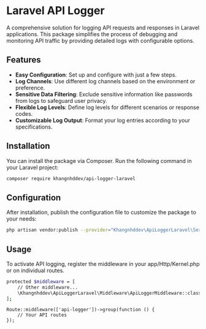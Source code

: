 # Laravel API Logger

A comprehensive solution for logging API requests and responses in Laravel applications. This package simplifies the process of debugging and monitoring API traffic by providing detailed logs with configurable options.

## Features

- **Easy Configuration**: Set up and configure with just a few steps.
- **Log Channels**: Use different log channels based on the environment or preference.
- **Sensitive Data Filtering**: Exclude sensitive information like passwords from logs to safeguard user privacy.
- **Flexible Log Levels**: Define log levels for different scenarios or response codes.
- **Customizable Log Output**: Format your log entries according to your specifications.

## Installation

You can install the package via Composer. Run the following command in your Laravel project:

```bash
composer require khangnhddev/api-logger-laravel
```


## Configuration
After installation, publish the configuration file to customize the package to your needs:

```bash
php artisan vendor:publish --provider="Khangnhddev\ApiLoggerLaravel\ServiceProvider" --tag="config"
```
## Usage
To activate API logging, register the middleware in your app/Http/Kernel.php or on individual routes.

```bash
protected $middleware = [
    // Other middleware...
    \Khangnhddev\ApiLoggerLaravel\Middleware\ApiLoggerMiddleware::class,
];
```

```
Route::middleware(['api-logger'])->group(function () {
    // Your API routes
});

